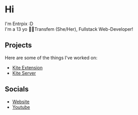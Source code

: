 # Hi
I'm Entrpix :D\
I'm a 13 yo 🏳️‍⚧️Transfem (She/Her), Fullstack Web-Developer!

## Projects
Here are some of the things I've worked on:
- [Kite Extension](https://github.com/entrpix/kite-filter-client)
- [Kite Server](https://github.com/entrpix/kite-filter-server)

## Socials
- [Website](https://entrpix.me)
- [Youtube](https://youtube.com/@entrpix)

